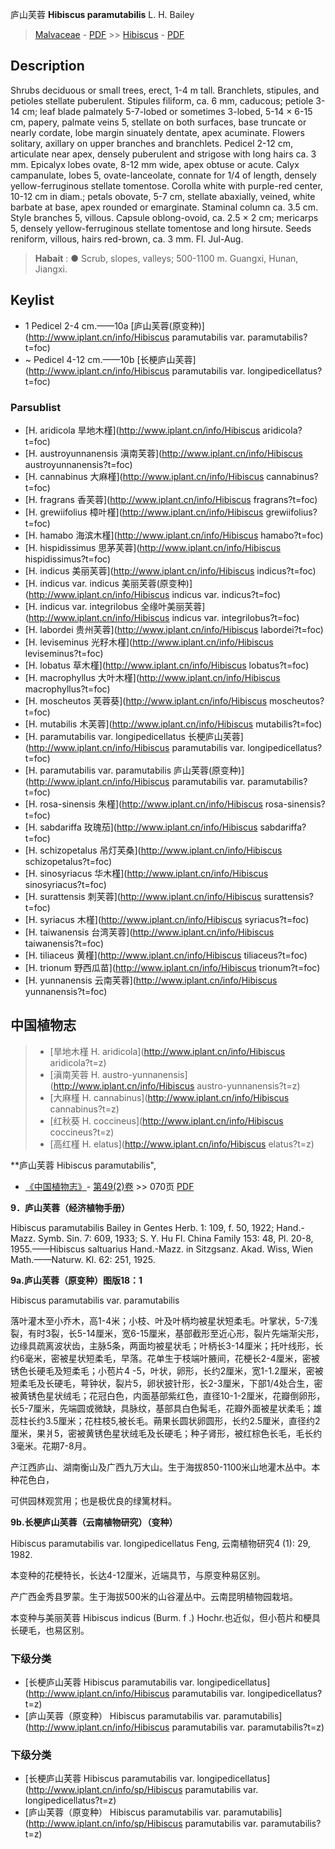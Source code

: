庐山芙蓉 **Hibiscus paramutabilis** L. H. Bailey

> [Malvaceae](http://www.iplant.cn/info/Malvaceae?t=foc) - [PDF](http://www.iplant.cn/foc/pdf/Malvaceae.pdf) >> [Hibiscus](http://www.iplant.cn/info/Hibiscus?t=foc) - [PDF](http://www.iplant.cn/foc/pdf/Hibiscus.pdf)

## Description

Shrubs deciduous or small trees, erect, 1-4 m tall. Branchlets, stipules, and petioles stellate puberulent. Stipules filiform, ca. 6 mm, caducous; petiole 3-14 cm; leaf blade palmately 5-7-lobed or sometimes 3-lobed, 5-14 × 6-15 cm, papery, palmate veins 5, stellate on both surfaces, base truncate or nearly cordate, lobe margin sinuately dentate, apex acuminate. Flowers solitary, axillary on upper branches and branchlets. Pedicel 2-12 cm, articulate near apex, densely puberulent and strigose with long hairs ca. 3 mm. Epicalyx lobes ovate, 8-12 mm wide, apex obtuse or acute. Calyx campanulate, lobes 5, ovate-lanceolate, connate for 1/4 of length, densely yellow-ferruginous stellate tomentose. Corolla white with purple-red center, 10-12 cm in diam.; petals obovate, 5-7 cm, stellate abaxially, veined, white barbate at base, apex rounded or emarginate. Staminal column ca. 3.5 cm. Style branches 5, villous. Capsule oblong-ovoid, ca. 2.5 × 2 cm; mericarps 5, densely yellow-ferruginous stellate tomentose and long hirsute. Seeds reniform, villous, hairs red-brown, ca. 3 mm. Fl. Jul-Aug.


> **Habait** : 
>●  Scrub, slopes, valleys; 500-1100 m. Guangxi, Hunan, Jiangxi.


## Keylist

* 1 Pedicel 2-4 cm.——10a  [庐山芙蓉(原变种)](http://www.iplant.cn/info/Hibiscus paramutabilis var. paramutabilis?t=foc)
* ~ Pedicel 4-12 cm.——10b  [长梗庐山芙蓉](http://www.iplant.cn/info/Hibiscus paramutabilis var. longipedicellatus?t=foc)



### Parsublist

* [H.  aridicola  旱地木槿](http://www.iplant.cn/info/Hibiscus aridicola?t=foc)
* [H.  austroyunnanensis  滇南芙蓉](http://www.iplant.cn/info/Hibiscus austroyunnanensis?t=foc)
* [H.  cannabinus  大麻槿](http://www.iplant.cn/info/Hibiscus cannabinus?t=foc)
* [H.  fragrans  香芙蓉](http://www.iplant.cn/info/Hibiscus fragrans?t=foc)
* [H.  grewiifolius  樟叶槿](http://www.iplant.cn/info/Hibiscus grewiifolius?t=foc)
* [H.  hamabo  海滨木槿](http://www.iplant.cn/info/Hibiscus hamabo?t=foc)
* [H.  hispidissimus  思茅芙蓉](http://www.iplant.cn/info/Hibiscus hispidissimus?t=foc)
* [H.  indicus  美丽芙蓉](http://www.iplant.cn/info/Hibiscus indicus?t=foc)
* [H.  indicus var. indicus  美丽芙蓉(原变种)](http://www.iplant.cn/info/Hibiscus indicus var. indicus?t=foc)
* [H.  indicus var. integrilobus  全缘叶美丽芙蓉](http://www.iplant.cn/info/Hibiscus indicus var. integrilobus?t=foc)
* [H.  labordei  贵州芙蓉](http://www.iplant.cn/info/Hibiscus labordei?t=foc)
* [H.  leviseminus  光籽木槿](http://www.iplant.cn/info/Hibiscus leviseminus?t=foc)
* [H.  lobatus  草木槿](http://www.iplant.cn/info/Hibiscus lobatus?t=foc)
* [H.  macrophyllus  大叶木槿](http://www.iplant.cn/info/Hibiscus macrophyllus?t=foc)
* [H.  moscheutos  芙蓉葵](http://www.iplant.cn/info/Hibiscus moscheutos?t=foc)
* [H.  mutabilis  木芙蓉](http://www.iplant.cn/info/Hibiscus mutabilis?t=foc)
* [H.  paramutabilis var. longipedicellatus  长梗庐山芙蓉](http://www.iplant.cn/info/Hibiscus paramutabilis var. longipedicellatus?t=foc)
* [H.  paramutabilis var. paramutabilis  庐山芙蓉(原变种)](http://www.iplant.cn/info/Hibiscus paramutabilis var. paramutabilis?t=foc)
* [H.  rosa-sinensis  朱槿](http://www.iplant.cn/info/Hibiscus rosa-sinensis?t=foc)
* [H.  sabdariffa  玫瑰茄](http://www.iplant.cn/info/Hibiscus sabdariffa?t=foc)
* [H.  schizopetalus  吊灯芙桑](http://www.iplant.cn/info/Hibiscus schizopetalus?t=foc)
* [H.  sinosyriacus  华木槿](http://www.iplant.cn/info/Hibiscus sinosyriacus?t=foc)
* [H.  surattensis  刺芙蓉](http://www.iplant.cn/info/Hibiscus surattensis?t=foc)
* [H.  syriacus  木槿](http://www.iplant.cn/info/Hibiscus syriacus?t=foc)
* [H.  taiwanensis  台湾芙蓉](http://www.iplant.cn/info/Hibiscus taiwanensis?t=foc)
* [H.  tiliaceus  黄槿](http://www.iplant.cn/info/Hibiscus tiliaceus?t=foc)
* [H.  trionum  野西瓜苗](http://www.iplant.cn/info/Hibiscus trionum?t=foc)
* [H.  yunnanensis  云南芙蓉](http://www.iplant.cn/info/Hibiscus yunnanensis?t=foc)


## 中国植物志

> * [旱地木槿  H.  aridicola](http://www.iplant.cn/info/Hibiscus aridicola?t=z)
> * [滇南芙蓉  H.  austro-yunnanensis](http://www.iplant.cn/info/Hibiscus austro-yunnanensis?t=z)
> * [大麻槿  H.  cannabinus](http://www.iplant.cn/info/Hibiscus cannabinus?t=z)
> * [红秋葵  H.  coccineus](http://www.iplant.cn/info/Hibiscus coccineus?t=z)
> * [高红槿  H.  elatus](http://www.iplant.cn/info/Hibiscus elatus?t=z)


**庐山芙蓉 Hibiscus paramutabilis",


* [《中国植物志》](http://www.iplant.cn/frps)- [第49(2)卷](http://www.iplant.cn/frps/vol/49(2)) >> 070页 [PDF](http://www.iplant.cn/frps/pdf/49(2)/070b.PDF)


**9．庐山芙蓉（经济植物手册）**

Hibiscus paramutabilis Bailey in Gentes Herb. 1: 109, f. 50, 1922; Hand.-Mazz. Symb. Sin. 7: 609, 1933; S. Y. Hu Fl. China Family 153: 48, Pl. 20-8, 1955.——Hibiscus saltuarius Hand.-Mazz. in Sitzgsanz. Akad. Wiss, Wien Math.——Naturw. Kl. 62: 251, 1925.

**9a.庐山芙蓉（原变种）图版18：1**

Hibiscus paramutabilis var. paramutabilis

落叶灌木至小乔木，高1-4米；小枝、叶及叶柄均被星状短柔毛。叶掌状，5-7浅裂，有时3裂，长5-14厘米，宽6-15厘米，基部截形至近心形，裂片先端渐尖形，边缘具疏离波状齿，主脉5条，两面均被星状毛；叶柄长3-14厘米；托叶线形，长约6毫米，密被星状短柔毛，早落。花单生于枝端叶腋间，花梗长2-4厘米，密被锈色长硬毛及短柔毛；小苞片4 -5，叶状，卵形，长约2厘米，宽1-1.2厘米，密被短柔毛及长硬毛，萼钟状，裂片5，卵状披针形，长2-3厘米，下部1/4处合生，密被黄锈色星状绒毛；花冠白色，内面基部紫红色，直径10-1-2厘米，花瓣倒卵形，长5-7厘米，先端圆或微缺，具脉纹，基部具白色髯毛，花瓣外面被星状柔毛；雄蕊柱长约3.5厘米；花柱枝5,被长毛。蒴果长圆状卵圆形，长约2.5厘米，直径约2厘米，果爿5，密被黄锈色星状绒毛及长硬毛；种子肾形，被红棕色长毛，毛长约3毫米。花期7-8月。

产江西庐山、湖南衡山及广西九万大山。生于海拔850-1100米山地灌木丛中。本种花色白，

可供园林观赏用；也是极优良的绿篱材料。

**9b.长梗庐山芙蓉（云南植物研究）（变种）**

Hibiscus paramutabilis var. longipedicellatus Feng, 云南植物研究4 (1): 29, 1982.

本变种的花梗特长，长达4-12厘米，近端具节，与原变种易区别。

产广西金秀县罗蒙。生于海拔500米的山谷灌丛中。云南昆明植物园栽培。

本变种与美丽芙蓉 Hibiscus indicus (Burm. f .) Hochr.也近似，但小苞片和梗具长硬毛，也易区别。

### 下级分类
* [长梗庐山芙蓉  Hibiscus paramutabilis var. longipedicellatus](http://www.iplant.cn/info/Hibiscus paramutabilis var. longipedicellatus?t=z)
* [庐山芙蓉（原变种）  Hibiscus paramutabilis var. paramutabilis](http://www.iplant.cn/info/Hibiscus paramutabilis var. paramutabilis?t=z)

### 下级分类
* [长梗庐山芙蓉  Hibiscus paramutabilis var. longipedicellatus](http://www.iplant.cn/info/sp/Hibiscus paramutabilis var. longipedicellatus?t=z)
* [庐山芙蓉（原变种）  Hibiscus paramutabilis var. paramutabilis](http://www.iplant.cn/info/sp/Hibiscus paramutabilis var. paramutabilis?t=z)
